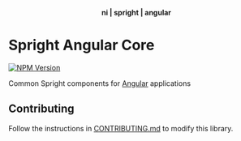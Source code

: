 <div align="center">
    <p><b>ni | spright | angular</b></p>
</div>

# Spright Angular Core

[![NPM Version](https://img.shields.io/npm/v/@ni/spright-angular-core.svg)](https://www.npmjs.com/package/@ni/spright-angular-core)

Common Spright components for [Angular](https://angular.io) applications

## Contributing

Follow the instructions in [CONTRIBUTING.md](CONTRIBUTING.md) to modify this library.
